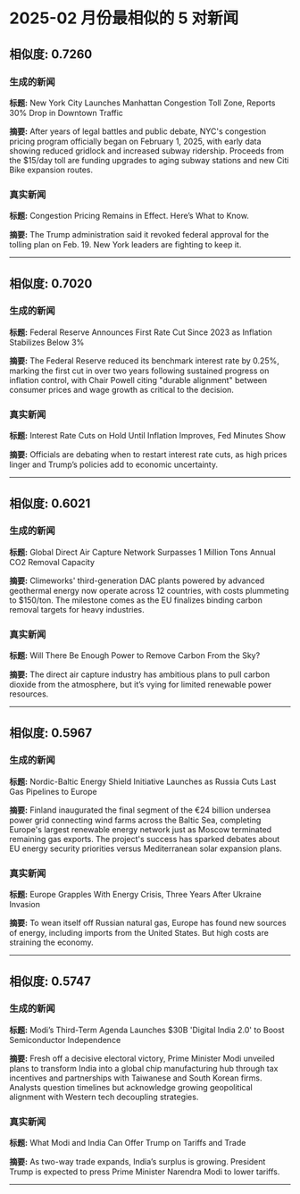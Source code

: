# 2025-02 月份最相似的 5 对新闻

## 相似度: 0.7260

### 生成的新闻
**标题:** New York City Launches Manhattan Congestion Toll Zone, Reports 30% Drop in Downtown Traffic

**摘要:** After years of legal battles and public debate, NYC's congestion pricing program officially began on February 1, 2025, with early data showing reduced gridlock and increased subway ridership. Proceeds from the $15/day toll are funding upgrades to aging subway stations and new Citi Bike expansion routes.

### 真实新闻
**标题:** Congestion Pricing Remains in Effect. Here’s What to Know.

**摘要:** The Trump administration said it revoked federal approval for the tolling plan on Feb. 19. New York leaders are fighting to keep it.

---

## 相似度: 0.7020

### 生成的新闻
**标题:** Federal Reserve Announces First Rate Cut Since 2023 as Inflation Stabilizes Below 3%

**摘要:** The Federal Reserve reduced its benchmark interest rate by 0.25%, marking the first cut in over two years following sustained progress on inflation control, with Chair Powell citing "durable alignment" between consumer prices and wage growth as critical to the decision.

### 真实新闻
**标题:** Interest Rate Cuts on Hold Until Inflation Improves, Fed Minutes Show

**摘要:** Officials are debating when to restart interest rate cuts, as high prices linger and Trump’s policies add to economic uncertainty.

---

## 相似度: 0.6021

### 生成的新闻
**标题:** Global Direct Air Capture Network Surpasses 1 Million Tons Annual CO2 Removal Capacity

**摘要:** Climeworks' third-generation DAC plants powered by advanced geothermal energy now operate across 12 countries, with costs plummeting to $150/ton. The milestone comes as the EU finalizes binding carbon removal targets for heavy industries.

### 真实新闻
**标题:** Will There Be Enough Power to Remove Carbon From the Sky?

**摘要:** The direct air capture industry has ambitious plans to pull carbon dioxide from the atmosphere, but it’s vying for limited renewable power resources.

---

## 相似度: 0.5967

### 生成的新闻
**标题:** Nordic-Baltic Energy Shield Initiative Launches as Russia Cuts Last Gas Pipelines to Europe

**摘要:** Finland inaugurated the final segment of the €24 billion undersea power grid connecting wind farms across the Baltic Sea, completing Europe's largest renewable energy network just as Moscow terminated remaining gas exports. The project's success has sparked debates about EU energy security priorities versus Mediterranean solar expansion plans.

### 真实新闻
**标题:** Europe Grapples With Energy Crisis, Three Years After Ukraine Invasion

**摘要:** To wean itself off Russian natural gas, Europe has found new sources of energy, including imports from the United States. But high costs are straining the economy.

---

## 相似度: 0.5747

### 生成的新闻
**标题:** Modi’s Third-Term Agenda Launches $30B 'Digital India 2.0' to Boost Semiconductor Independence

**摘要:** Fresh off a decisive electoral victory, Prime Minister Modi unveiled plans to transform India into a global chip manufacturing hub through tax incentives and partnerships with Taiwanese and South Korean firms. Analysts question timelines but acknowledge growing geopolitical alignment with Western tech decoupling strategies.

### 真实新闻
**标题:** What Modi and India Can Offer Trump on Tariffs and Trade

**摘要:** As two-way trade expands, India’s surplus is growing. President Trump is expected to press Prime Minister Narendra Modi to lower tariffs.

---

